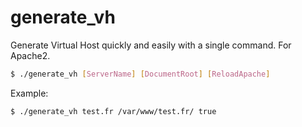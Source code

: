 # generate_vh

Generate Virtual Host quickly and easily with a single command.
For Apache2.

```sh
$ ./generate_vh [ServerName] [DocumentRoot] [ReloadApache]
```

Example:

```sh
$ ./generate_vh test.fr /var/www/test.fr/ true
```
